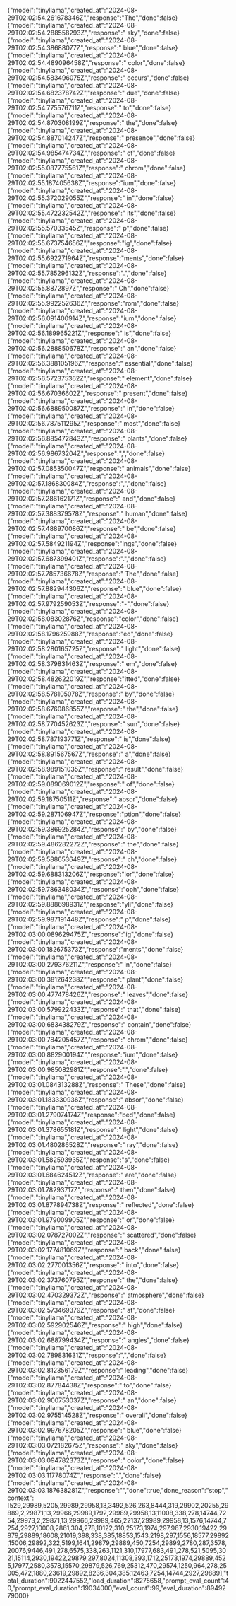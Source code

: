 {"model":"tinyllama","created_at":"2024-08-29T02:02:54.261678346Z","response":"The","done":false}
{"model":"tinyllama","created_at":"2024-08-29T02:02:54.288558293Z","response":" sky","done":false}
{"model":"tinyllama","created_at":"2024-08-29T02:02:54.38688077Z","response":" blue","done":false}
{"model":"tinyllama","created_at":"2024-08-29T02:02:54.489096458Z","response":" color","done":false}
{"model":"tinyllama","created_at":"2024-08-29T02:02:54.583496075Z","response":" occurs","done":false}
{"model":"tinyllama","created_at":"2024-08-29T02:02:54.682378742Z","response":" due","done":false}
{"model":"tinyllama","created_at":"2024-08-29T02:02:54.775576711Z","response":" to","done":false}
{"model":"tinyllama","created_at":"2024-08-29T02:02:54.870308199Z","response":" the","done":false}
{"model":"tinyllama","created_at":"2024-08-29T02:02:54.887014247Z","response":" presence","done":false}
{"model":"tinyllama","created_at":"2024-08-29T02:02:54.985474734Z","response":" of","done":false}
{"model":"tinyllama","created_at":"2024-08-29T02:02:55.087775561Z","response":" chrom","done":false}
{"model":"tinyllama","created_at":"2024-08-29T02:02:55.187405638Z","response":"ium","done":false}
{"model":"tinyllama","created_at":"2024-08-29T02:02:55.372029055Z","response":" in","done":false}
{"model":"tinyllama","created_at":"2024-08-29T02:02:55.472232542Z","response":" its","done":false}
{"model":"tinyllama","created_at":"2024-08-29T02:02:55.57033545Z","response":" p","done":false}
{"model":"tinyllama","created_at":"2024-08-29T02:02:55.673754656Z","response":"ig","done":false}
{"model":"tinyllama","created_at":"2024-08-29T02:02:55.692271964Z","response":"ments","done":false}
{"model":"tinyllama","created_at":"2024-08-29T02:02:55.785296132Z","response":".","done":false}
{"model":"tinyllama","created_at":"2024-08-29T02:02:55.8872897Z","response":" Ch","done":false}
{"model":"tinyllama","created_at":"2024-08-29T02:02:55.992252636Z","response":"rom","done":false}
{"model":"tinyllama","created_at":"2024-08-29T02:02:56.091400914Z","response":"ium","done":false}
{"model":"tinyllama","created_at":"2024-08-29T02:02:56.189965221Z","response":" is","done":false}
{"model":"tinyllama","created_at":"2024-08-29T02:02:56.288850678Z","response":" an","done":false}
{"model":"tinyllama","created_at":"2024-08-29T02:02:56.388105196Z","response":" essential","done":false}
{"model":"tinyllama","created_at":"2024-08-29T02:02:56.572375362Z","response":" element","done":false}
{"model":"tinyllama","created_at":"2024-08-29T02:02:56.67036602Z","response":" present","done":false}
{"model":"tinyllama","created_at":"2024-08-29T02:02:56.688950087Z","response":" in","done":false}
{"model":"tinyllama","created_at":"2024-08-29T02:02:56.787511295Z","response":" most","done":false}
{"model":"tinyllama","created_at":"2024-08-29T02:02:56.885472843Z","response":" plants","done":false}
{"model":"tinyllama","created_at":"2024-08-29T02:02:56.98673204Z","response":",","done":false}
{"model":"tinyllama","created_at":"2024-08-29T02:02:57.085350047Z","response":" animals","done":false}
{"model":"tinyllama","created_at":"2024-08-29T02:02:57.186830084Z","response":",","done":false}
{"model":"tinyllama","created_at":"2024-08-29T02:02:57.286162171Z","response":" and","done":false}
{"model":"tinyllama","created_at":"2024-08-29T02:02:57.388379578Z","response":" human","done":false}
{"model":"tinyllama","created_at":"2024-08-29T02:02:57.488970086Z","response":" be","done":false}
{"model":"tinyllama","created_at":"2024-08-29T02:02:57.584921194Z","response":"ings","done":false}
{"model":"tinyllama","created_at":"2024-08-29T02:02:57.687399401Z","response":".","done":false}
{"model":"tinyllama","created_at":"2024-08-29T02:02:57.785736678Z","response":" The","done":false}
{"model":"tinyllama","created_at":"2024-08-29T02:02:57.882944306Z","response":" blue","done":false}
{"model":"tinyllama","created_at":"2024-08-29T02:02:57.979259053Z","response":"-","done":false}
{"model":"tinyllama","created_at":"2024-08-29T02:02:58.08302876Z","response":"color","done":false}
{"model":"tinyllama","created_at":"2024-08-29T02:02:58.179625988Z","response":"ed","done":false}
{"model":"tinyllama","created_at":"2024-08-29T02:02:58.280165725Z","response":" light","done":false}
{"model":"tinyllama","created_at":"2024-08-29T02:02:58.379831463Z","response":" em","done":false}
{"model":"tinyllama","created_at":"2024-08-29T02:02:58.482622019Z","response":"itted","done":false}
{"model":"tinyllama","created_at":"2024-08-29T02:02:58.578105078Z","response":" by","done":false}
{"model":"tinyllama","created_at":"2024-08-29T02:02:58.676086855Z","response":" the","done":false}
{"model":"tinyllama","created_at":"2024-08-29T02:02:58.770452623Z","response":" sun","done":false}
{"model":"tinyllama","created_at":"2024-08-29T02:02:58.787193771Z","response":" is","done":false}
{"model":"tinyllama","created_at":"2024-08-29T02:02:58.891567567Z","response":" a","done":false}
{"model":"tinyllama","created_at":"2024-08-29T02:02:58.989151035Z","response":" result","done":false}
{"model":"tinyllama","created_at":"2024-08-29T02:02:59.089069012Z","response":" of","done":false}
{"model":"tinyllama","created_at":"2024-08-29T02:02:59.18750511Z","response":" absor","done":false}
{"model":"tinyllama","created_at":"2024-08-29T02:02:59.287106947Z","response":"ption","done":false}
{"model":"tinyllama","created_at":"2024-08-29T02:02:59.386925284Z","response":" by","done":false}
{"model":"tinyllama","created_at":"2024-08-29T02:02:59.486282272Z","response":" the","done":false}
{"model":"tinyllama","created_at":"2024-08-29T02:02:59.588653649Z","response":" ch","done":false}
{"model":"tinyllama","created_at":"2024-08-29T02:02:59.688313206Z","response":"lor","done":false}
{"model":"tinyllama","created_at":"2024-08-29T02:02:59.786348034Z","response":"oph","done":false}
{"model":"tinyllama","created_at":"2024-08-29T02:02:59.888698931Z","response":"yll","done":false}
{"model":"tinyllama","created_at":"2024-08-29T02:02:59.987191448Z","response":" p","done":false}
{"model":"tinyllama","created_at":"2024-08-29T02:03:00.089629475Z","response":"ig","done":false}
{"model":"tinyllama","created_at":"2024-08-29T02:03:00.182675373Z","response":"ments","done":false}
{"model":"tinyllama","created_at":"2024-08-29T02:03:00.279376211Z","response":" in","done":false}
{"model":"tinyllama","created_at":"2024-08-29T02:03:00.381264238Z","response":" plant","done":false}
{"model":"tinyllama","created_at":"2024-08-29T02:03:00.477478426Z","response":" leaves","done":false}
{"model":"tinyllama","created_at":"2024-08-29T02:03:00.579922433Z","response":" that","done":false}
{"model":"tinyllama","created_at":"2024-08-29T02:03:00.683438279Z","response":" contain","done":false}
{"model":"tinyllama","created_at":"2024-08-29T02:03:00.784205457Z","response":" chrom","done":false}
{"model":"tinyllama","created_at":"2024-08-29T02:03:00.882900194Z","response":"ium","done":false}
{"model":"tinyllama","created_at":"2024-08-29T02:03:00.985082981Z","response":".","done":false}
{"model":"tinyllama","created_at":"2024-08-29T02:03:01.084313288Z","response":" These","done":false}
{"model":"tinyllama","created_at":"2024-08-29T02:03:01.183330936Z","response":" absor","done":false}
{"model":"tinyllama","created_at":"2024-08-29T02:03:01.279074174Z","response":"bed","done":false}
{"model":"tinyllama","created_at":"2024-08-29T02:03:01.378655181Z","response":" light","done":false}
{"model":"tinyllama","created_at":"2024-08-29T02:03:01.480286528Z","response":" ray","done":false}
{"model":"tinyllama","created_at":"2024-08-29T02:03:01.582593935Z","response":"s","done":false}
{"model":"tinyllama","created_at":"2024-08-29T02:03:01.684624512Z","response":" are","done":false}
{"model":"tinyllama","created_at":"2024-08-29T02:03:01.78293717Z","response":" then","done":false}
{"model":"tinyllama","created_at":"2024-08-29T02:03:01.877894738Z","response":" reflected","done":false}
{"model":"tinyllama","created_at":"2024-08-29T02:03:01.979009905Z","response":" or","done":false}
{"model":"tinyllama","created_at":"2024-08-29T02:03:02.078727002Z","response":" scattered","done":false}
{"model":"tinyllama","created_at":"2024-08-29T02:03:02.177481069Z","response":" back","done":false}
{"model":"tinyllama","created_at":"2024-08-29T02:03:02.277001356Z","response":" into","done":false}
{"model":"tinyllama","created_at":"2024-08-29T02:03:02.373760795Z","response":" the","done":false}
{"model":"tinyllama","created_at":"2024-08-29T02:03:02.470329372Z","response":" atmosphere","done":false}
{"model":"tinyllama","created_at":"2024-08-29T02:03:02.573469379Z","response":" at","done":false}
{"model":"tinyllama","created_at":"2024-08-29T02:03:02.592902546Z","response":" high","done":false}
{"model":"tinyllama","created_at":"2024-08-29T02:03:02.688799434Z","response":" angles","done":false}
{"model":"tinyllama","created_at":"2024-08-29T02:03:02.789831631Z","response":",","done":false}
{"model":"tinyllama","created_at":"2024-08-29T02:03:02.812356179Z","response":" leading","done":false}
{"model":"tinyllama","created_at":"2024-08-29T02:03:02.87784438Z","response":" to","done":false}
{"model":"tinyllama","created_at":"2024-08-29T02:03:02.900753037Z","response":" an","done":false}
{"model":"tinyllama","created_at":"2024-08-29T02:03:02.975514528Z","response":" overall","done":false}
{"model":"tinyllama","created_at":"2024-08-29T02:03:02.997678205Z","response":" blue","done":false}
{"model":"tinyllama","created_at":"2024-08-29T02:03:03.072182675Z","response":" sky","done":false}
{"model":"tinyllama","created_at":"2024-08-29T02:03:03.094782373Z","response":" color","done":false}
{"model":"tinyllama","created_at":"2024-08-29T02:03:03.11778074Z","response":".","done":false}
{"model":"tinyllama","created_at":"2024-08-29T02:03:03.187638281Z","response":"","done":true,"done_reason":"stop","context":[529,29989,5205,29989,29958,13,3492,526,263,8444,319,29902,20255,29889,2,29871,13,29966,29989,1792,29989,29958,13,11008,338,278,14744,7254,29973,2,29871,13,29966,29989,465,22137,29989,29958,13,1576,14744,7254,2927,10008,2861,304,278,10122,310,25173,1974,297,967,2930,19422,29879,29889,18608,21019,398,338,385,18853,1543,2198,297,1556,18577,29892,15006,29892,322,5199,1641,29879,29889,450,7254,29899,2780,287,3578,20076,9446,491,278,6575,338,263,1121,310,17977,683,491,278,521,5095,3021,15114,2930,19422,29879,297,8024,11308,393,1712,25173,1974,29889,4525,17977,2580,3578,15570,29879,526,769,25312,470,29574,1250,964,278,25005,472,1880,23619,29892,8236,304,385,12463,7254,14744,2927,29889],"total_duration":9022447552,"load_duration":8275658,"prompt_eval_count":40,"prompt_eval_duration":19034000,"eval_count":99,"eval_duration":8949279000}
